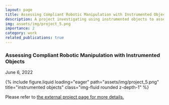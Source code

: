 ```yaml
---
layout: page
title: Assessing Compliant Robotic Manipulation with Instrumented Objects
description: A project investigating using instrumented objects to assess compliant robotic manipulation performance.
img: assets/img/project_5.png
importance: 2
category: work
related_publications: true
---
```

<!-- Project title and date -->
<h3><strong>Assessing Compliant Robotic Manipulation with Instrumented Objects</strong></h3>
<p>June 6, 2022</p>

<!-- Project picture -->
<div class="row">
    <div class="col-sm mt-3 mt-md-0">
        {% include figure.liquid loading="eager" path="assets/img/project_5.png" title="instrumented objects" class="img-fluid rounded z-depth-1" %}
    </div>
</div>

<!-- Content -->
<div class="mt-3">
      <p>Please refer to <a href="https://github.com/fangyizhang-x/inst-obj" target="_blank" rel="noopener">the external project page for more details.</a></p>

  <!-- <div style="position: relative; padding-bottom: 56.25%; height: 0; overflow: hidden;">
    <iframe src="https://www.youtube.com/embed/FGUM7P4xpGg" style="position: absolute; top: 0; left: 0; width: 100%; height: 100%; border:0;" allowfullscreen title="YouTube Video"></iframe>
  </div> -->

  <!-- <p class="mt-3">Contributions:</p>
  <ul>
    <li>Developed a beacon code selection algorithm and a decomposition algorithm for blindly mixed beacon signals, based on CDMA code selection principles and Gold-sequence correlation properties.</li>
    <li>Participated in the development of a light intensity distribution map generation algorithm using Gaussian Process Regression.</li>
    <li>Participated in the development of localization and path planning algorithms using Kalman Filter (KF) and A star.</li>
  </ul> -->
</div>